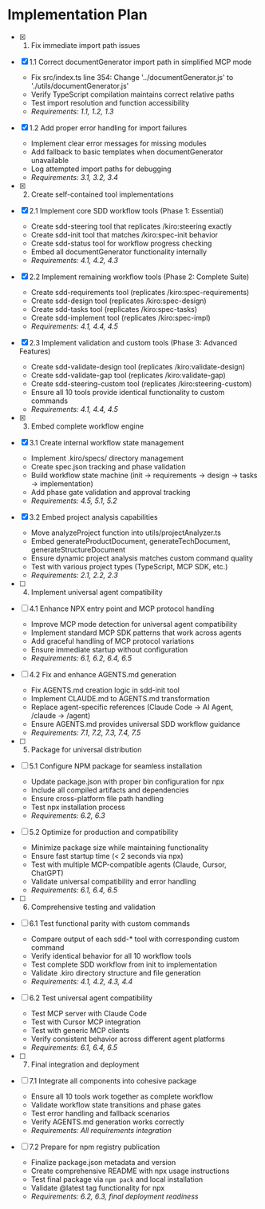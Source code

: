 # Implementation Plan

- [x] 1. Fix immediate import path issues
- [x] 1.1 Correct documentGenerator import path in simplified MCP mode
  - Fix src/index.ts line 354: Change '../documentGenerator.js' to './utils/documentGenerator.js'
  - Verify TypeScript compilation maintains correct relative paths
  - Test import resolution and function accessibility
  - _Requirements: 1.1, 1.2, 1.3_

- [x] 1.2 Add proper error handling for import failures
  - Implement clear error messages for missing modules
  - Add fallback to basic templates when documentGenerator unavailable
  - Log attempted import paths for debugging
  - _Requirements: 3.1, 3.2, 3.4_

- [x] 2. Create self-contained tool implementations
- [x] 2.1 Implement core SDD workflow tools (Phase 1: Essential)
  - Create sdd-steering tool that replicates /kiro:steering exactly
  - Create sdd-init tool that matches /kiro:spec-init behavior
  - Create sdd-status tool for workflow progress checking
  - Embed all documentGenerator functionality internally
  - _Requirements: 4.1, 4.2, 4.3_

- [x] 2.2 Implement remaining workflow tools (Phase 2: Complete Suite)
  - Create sdd-requirements tool (replicates /kiro:spec-requirements)
  - Create sdd-design tool (replicates /kiro:spec-design)
  - Create sdd-tasks tool (replicates /kiro:spec-tasks)
  - Create sdd-implement tool (replicates /kiro:spec-impl)
  - _Requirements: 4.1, 4.4, 4.5_

- [x] 2.3 Implement validation and custom tools (Phase 3: Advanced Features)
  - Create sdd-validate-design tool (replicates /kiro:validate-design)
  - Create sdd-validate-gap tool (replicates /kiro:validate-gap)
  - Create sdd-steering-custom tool (replicates /kiro:steering-custom)
  - Ensure all 10 tools provide identical functionality to custom commands
  - _Requirements: 4.1, 4.4, 4.5_

- [x] 3. Embed complete workflow engine
- [x] 3.1 Create internal workflow state management
  - Implement .kiro/specs/ directory management
  - Create spec.json tracking and phase validation
  - Build workflow state machine (init → requirements → design → tasks → implementation)
  - Add phase gate validation and approval tracking
  - _Requirements: 4.5, 5.1, 5.2_

- [x] 3.2 Embed project analysis capabilities
  - Move analyzeProject function into utils/projectAnalyzer.ts
  - Embed generateProductDocument, generateTechDocument, generateStructureDocument
  - Ensure dynamic project analysis matches custom command quality
  - Test with various project types (TypeScript, MCP SDK, etc.)
  - _Requirements: 2.1, 2.2, 2.3_

- [ ] 4. Implement universal agent compatibility
- [ ] 4.1 Enhance NPX entry point and MCP protocol handling
  - Improve MCP mode detection for universal agent compatibility
  - Implement standard MCP SDK patterns that work across agents
  - Add graceful handling of MCP protocol variations
  - Ensure immediate startup without configuration
  - _Requirements: 6.1, 6.2, 6.4, 6.5_

- [ ] 4.2 Fix and enhance AGENTS.md generation
  - Fix AGENTS.md creation logic in sdd-init tool
  - Implement CLAUDE.md to AGENTS.md transformation
  - Replace agent-specific references (Claude Code → AI Agent, /claude → /agent)
  - Ensure AGENTS.md provides universal SDD workflow guidance
  - _Requirements: 7.1, 7.2, 7.3, 7.4, 7.5_

- [ ] 5. Package for universal distribution
- [ ] 5.1 Configure NPM package for seamless installation
  - Update package.json with proper bin configuration for npx
  - Include all compiled artifacts and dependencies
  - Ensure cross-platform file path handling
  - Test npx installation process
  - _Requirements: 6.2, 6.3_

- [ ] 5.2 Optimize for production and compatibility
  - Minimize package size while maintaining functionality
  - Ensure fast startup time (< 2 seconds via npx)
  - Test with multiple MCP-compatible agents (Claude, Cursor, ChatGPT)
  - Validate universal compatibility and error handling
  - _Requirements: 6.1, 6.4, 6.5_

- [ ] 6. Comprehensive testing and validation
- [ ] 6.1 Test functional parity with custom commands
  - Compare output of each sdd-* tool with corresponding custom command
  - Verify identical behavior for all 10 workflow tools
  - Test complete SDD workflow from init to implementation
  - Validate .kiro directory structure and file generation
  - _Requirements: 4.1, 4.2, 4.3, 4.4_

- [ ] 6.2 Test universal agent compatibility
  - Test MCP server with Claude Code
  - Test with Cursor MCP integration
  - Test with generic MCP clients
  - Verify consistent behavior across different agent platforms
  - _Requirements: 6.1, 6.4, 6.5_

- [ ] 7. Final integration and deployment
- [ ] 7.1 Integrate all components into cohesive package
  - Ensure all 10 tools work together as complete workflow
  - Validate workflow state transitions and phase gates
  - Test error handling and fallback scenarios
  - Verify AGENTS.md generation works correctly
  - _Requirements: All requirements integration_

- [ ] 7.2 Prepare for npm registry publication
  - Finalize package.json metadata and version
  - Create comprehensive README with npx usage instructions
  - Test final package via `npm pack` and local installation
  - Validate @latest tag functionality for npx
  - _Requirements: 6.2, 6.3, final deployment readiness_